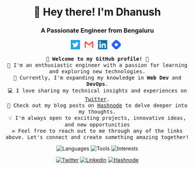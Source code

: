 <h1 align="center">👋 Hey there! I'm Dhanush</h1>
<h3 align="center">A Passionate Engineer from Bengaluru</h3>

<p align="center">
  <a href="https://twitter.com/dhanuks26" target="_blank"><img src="images/twitter.png" alt="Twitter" width="25"></a>&nbsp;&nbsp;
  <a href="mailto:dhanushks001@gmail.com"><img src="images/gmail.png" alt="Gmail" width="25"></a>&nbsp;&nbsp;
   <a href="https://www.linkedin.com/in/dhanush-k-s-a5720a1b9/"><img src="images/linkedin.png" alt="Linkedin" width="25"></a>&nbsp;&nbsp;
  <a href="https://dhanushks.hashnode.dev/"><img src="images/hashnode.png" alt="Hashnode" width="25"></a>&nbsp;&nbsp;
</p>

<p align="center">
  <samp>
    <b>🌟 Welcome to my GitHub profile! 🌟</b><br>
    🚀 I'm an enthusiastic engineer with a passion for learning and exploring new technologies.<br>
    🌱 Currently, I'm expanding my knowledge in <b>Web Dev</b> and <b>DevOps</b>.<br>
    💻 I love sharing my technical insights and experiences on <a href="https://twitter.com/dhanuks26" target="_blank">Twitter</a>.<br>
    📝 Check out my blog posts on <a href="https://dhanushks.hashnode.dev/" target="_blank">Hashnode</a> to delve deeper into my thoughts.<br>
    💡 I'm always open to exciting projects, innovative ideas, and new opportunities<br>
    ✉️ Feel free to reach out to me through any of the links above. Let's connect and create something amazing together! 
  </samp>
</p>

<p align="center">
  <img src="https://img.shields.io/badge/Languages-HTML,%20CSS,%20Java,%20Python-%23F7DF1E?style=for-the-badge&logoColor=black&labelColor=%23444444" alt="Languages">
   <img src="https://img.shields.io/badge/Tools-AWS,%20Docker,%20Kubernetes,%20Terraform-%23FF9900?style=for-the-badge&logo=amazon-           aws&logoColor=white&labelColor=%23444444" alt="Tools">

  <img src="https://img.shields.io/badge/Interests-DevOps%20|%20Web%20Dev-%235363E5?style=for-the-badge&labelColor=%23444444" alt="Interests">
</p>

<p align="center">
  <a href="https://twitter.com/dhanuks26"><img src="https://img.shields.io/twitter/follow/dhanuks26?style=social" alt="Twitter"></a>
   <a href="https://www.linkedin.com/in/dhanush-k-s-a5720a1b9/"><img src="https://img.shields.io/badge/Linkedin-Follow-blue" alt="Linkedin"></a>
  <a href="https://dhanushks.hashnode.dev/"><img src="https://img.shields.io/badge/Hashnode-Follow-blue" alt="Hashnode"></a>
</p>
